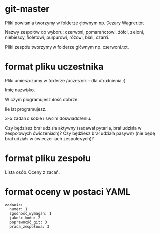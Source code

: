 # git-master

Pliki powitania tworzymy w folderze głównym np. Cezary Wagner.txt

Nazwy zespołów do wyboru: czerwoni, pomarańczowi, żółci, zieloni, niebiescy, fioletowi, purpurowi, różowi, biali, czarni.

Pliki zespółu tworzymy w folderze głównym np. czerwoni.txt.

# format pliku uczestnika

Pliki umieszczamy w folderze /uczestnik - dla utrudnienia :)

Imię nazwisko.

W czym programujesz dość dobrze.

Ile lat programujesz.

3-5 zadań o sobie i swoim doświadczeniu.

Czy będziesz brał udziała aktywny (zadawał pytania, brał udziała w zespołowych ćwiczeniach)?
Czy będziesz brał udziała pasywny (nie będę brał udziału w ćwieczeniach zespołowych)?

# format pliku zespołu

Lista osób.
Oceny z zadań.

# format oceny w postaci YAML

```
zadanie:
  numer: 1
  zgodność_wymagań: 1
  jakość_kodu: 2
  poprawność_git: 3
  praca_zespołowa: 3
```
